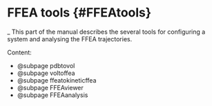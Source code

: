 

FFEA tools {#FFEAtools}
=========================
_
This part of the manual describes the several tools for configuring 
 a system and analysing the FFEA trajectories. 

Content:

- @subpage pdbtovol
- @subpage voltoffea
- @subpage ffeatokineticffea
- @subpage FFEAviewer
- @subpage FFEAanalysis

